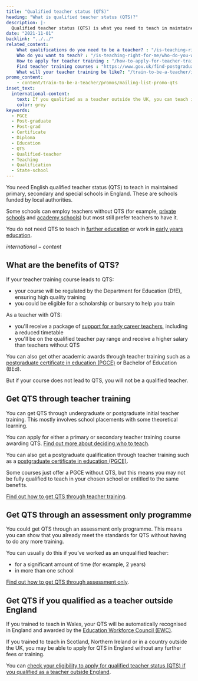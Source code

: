 ```yaml
---
title: "Qualified teacher status (QTS)"
heading: "What is qualified teacher status (QTS)?"
description: |-
  Qualified teacher status (QTS) is what you need to teach in maintained primary, secondary and special schools in England. Find out how to get QTS.
date: "2021-11-01"
backlink: "../../"
related_content:
    What qualifications do you need to be a teacher? : "/is-teaching-right-for-me/qualifications-you-need-to-teach"
    Who do you want to teach? : "/is-teaching-right-for-me/who-do-you-want-to-teach"
    How to apply for teacher training : "/how-to-apply-for-teacher-training"
    Find teacher training courses : "https://www.gov.uk/find-postgraduate-teacher-training-courses"
    What will your teacher training be like?: "/train-to-be-a-teacher/initial-teacher-training"
promo_content:
    - content/train-to-be-a-teacher/promos/mailing-list-promo-qts
inset_text:
  international-content:
    text: If you qualified as a teacher outside the UK, you can teach in England for up to 4 years without QTS. However, having QTS may improve your chances of getting a teaching job in England.
    color: grey
keywords:
  - PGCE
  - Post-graduate
  - Post-grad
  - Certificate
  - Diploma
  - Education
  - QTS
  - Qualified-teacher
  - Teaching
  - Qualification
  - State-school
---
```


You need English qualified teacher status (QTS) to teach in maintained primary, secondary and special schools in England. These are schools funded by local authorities.

Some schools can employ teachers without QTS (for example, [private schools](https://www.gov.uk/types-of-school/private-schools) and [academy schools](https://www.gov.uk/types-of-school/academies)) but most still prefer teachers to have it.

You do not need QTS to teach in [further education](/become-a-further-education-teacher) or work in [early years education](/early-years-teaching-training).

$international-content$

## What are the benefits of QTS? 

If your teacher training course leads to QTS: 

* your course will be regulated by the Department for Education (DfE), ensuring high quality training 
* you could be eligible for a scholarship or bursary to help you train

As a teacher with QTS: 

* you'll receive a package of [support for early career teachers](/support-for-early-career-teachers), including a reduced timetable 
* you'll be on the qualified teacher pay range and receive a higher salary than teachers without QTS

You can also get other academic awards through teacher training such as a [postgraduate certificate in education (PGCE)](/what-is-a-pgce) or Bachelor of Education (BEd).

But if your course does not lead to QTS, you will not be a qualified teacher.

## Get QTS through teacher training

You can get QTS through undergraduate or postgraduate initial teacher training. This mostly involves school placements with some theoretical learning.

You can apply for either a primary or secondary teacher training course awarding QTS. [Find out more about deciding who to teach](/is-teaching-right-for-me/who-do-you-want-to-teach).

You can also get a postgraduate qualification through teacher training such as a [postgraduate certificate in education (PGCE)](/what-is-a-pgce). 

Some courses just offer a PGCE without QTS, but this means you may not be fully qualified to teach in your chosen school or entitled to the same benefits.

[Find out how to get QTS through teacher training](/train-to-be-a-teacher).

## Get QTS through an assessment only programme

You could get QTS through an assessment only programme. This means you can show that you already meet the standards for QTS without having to do any more training.

You can usually do this if you’ve worked as an unqualified teacher:

* for a significant amount of time (for example, 2 years)
* in more than one school

[Find out how to get QTS through assessment only](/train-to-be-a-teacher/assessment-only-route-to-qts ).

## Get QTS if you qualified as a teacher outside England

If you trained to teach in Wales, your QTS will be automatically recognised in England and awarded by the [Education Workforce Council (EWC)](https://www.ewc.wales/site/index.php/en/).

If you trained to teach in Scotland, Northern Ireland or in a country outside the UK, you may be able to apply for QTS in England without any further fees or training.

You can [check your eligibility to apply for qualified teacher status (QTS) if you qualified as a teacher outside England](https://apply-for-qts-in-england.education.gov.uk/eligibility/start).
